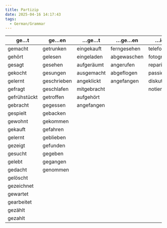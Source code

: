 ```yaml
---
title: Partizip
date: 2025-04-16 14:17:43
tags: 
  - German/Grammar
---
```


| ge…t         | ge…en       | …ge…t       | …ge…en      | …iert        | …t      |
| ------------ | ----------- | ----------- | ----------- | ------------ | ------- |
| gemacht      | getrunken   | eingekauft  | ferngesehen | telefoniert  | besucht |
| gehört       | gelesen     | eingeladen  | abgewaschen | fotografiert | erzählt |
| gesagt       | gesehen     | aufgeräumt  | angerufen   | repariert    | erlebt  |
| gekocht      | gesungen    | ausgemacht  | abgeflogen  | passiert     | bezahlt |
| gelernt      | geschrieben | angeklickt  | angefangen  | diskutiert   |         |
| gefragt      | geschlafen  | mitgebracht |             | notiert      |         |
| gefrühstückt | getroffen   | aufgehört   |             |              |         |
| gebracht     | gegessen    | angefangen  |             |              |         |
| gespielt     | gebacken    |             |             |              |         |
| gewohnt      | gekommen    |             |             |              |         |
| gekauft      | gefahren    |             |             |              |         |
| gelernt      | geblieben   |             |             |              |         |
| gezeigt      | gefunden    |             |             |              |         |
| gesucht      | gegeben     |             |             |              |         |
| gelebt       | gegangen    |             |             |              |         |
| gedacht      | genommen    |             |             |              |         |
| gelöscht     |             |             |             |              |         |
| gezeichnet   |             |             |             |              |         |
| gewartet     |             |             |             |              |         |
| gearbeitet   |             |             |             |              |         |
| gezählt      |             |             |             |              |         |
| gezahlt      |             |             |             |              |         |
